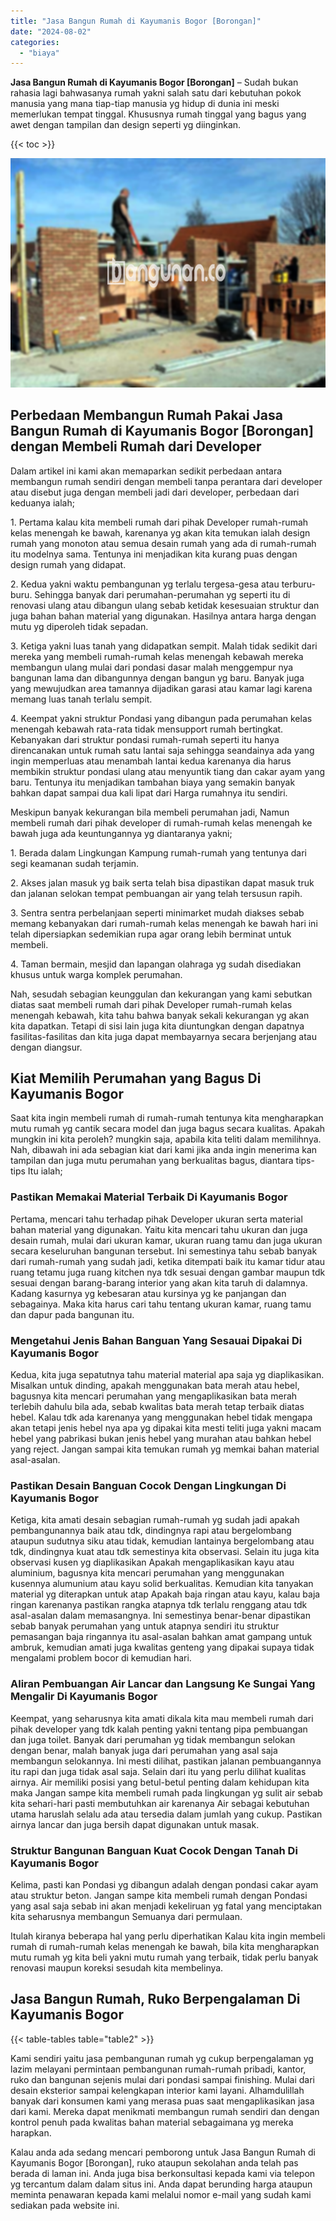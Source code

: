 ```yaml
---
title: "Jasa Bangun Rumah di Kayumanis Bogor [Borongan]"
date: "2024-08-02"
categories: 
  - "biaya"
---
```


**Jasa Bangun Rumah di Kayumanis Bogor \[Borongan\]** – Sudah bukan rahasia lagi bahwasanya rumah yakni salah satu dari kebutuhan pokok manusia yang mana tiap-tiap manusia yg hidup di dunia ini meski memerlukan tempat tinggal. Khususnya rumah tinggal yang bagus yang awet dengan tampilan dan design seperti yg diinginkan.

{{< toc >}}

![Jasa Bangun Rumah di Kayumanis Bogor [Borongan]](/images/borong-bangunan-23.png)

## Perbedaan Membangun Rumah Pakai Jasa Bangun Rumah di Kayumanis Bogor \[Borongan\] dengan Membeli Rumah dari Developer

Dalam artikel ini kami akan memaparkan sedikit perbedaan antara membangun rumah sendiri dengan membeli tanpa perantara dari developer atau disebut juga dengan membeli jadi dari developer, perbedaan dari keduanya ialah;

1\. Pertama kalau kita membeli rumah dari pihak Developer rumah-rumah kelas menengah ke bawah, karenanya yg akan kita temukan ialah design rumah yang monoton atau semua desain rumah yang ada di rumah-rumah itu modelnya sama. Tentunya ini menjadikan kita kurang puas dengan design rumah yang didapat.

2\. Kedua yakni waktu pembangunan yg terlalu tergesa-gesa atau terburu-buru. Sehingga banyak dari perumahan-perumahan yg seperti itu di renovasi ulang atau dibangun ulang sebab ketidak kesesuaian struktur dan juga bahan bahan material yang digunakan. Hasilnya antara harga dengan mutu yg diperoleh tidak sepadan.

3\. Ketiga yakni luas tanah yang didapatkan sempit. Malah tidak sedikit dari mereka yang membeli rumah-rumah kelas menengah kebawah mereka membangun ulang mulai dari pondasi dasar malah menggempur nya bangunan lama dan dibangunnya dengan bangun yg baru. Banyak juga yang mewujudkan area tamannya dijadikan garasi atau kamar lagi karena memang luas tanah terlalu sempit.

4\. Keempat yakni struktur Pondasi yang dibangun pada perumahan kelas menengah kebawah rata-rata tidak mensupport rumah bertingkat. Kebanyakan dari struktur pondasi rumah-rumah seperti itu hanya direncanakan untuk rumah satu lantai saja sehingga seandainya ada yang ingin memperluas atau menambah lantai kedua karenanya dia harus membikin struktur pondasi ulang atau menyuntik tiang dan cakar ayam yang baru. Tentunya itu menjadikan tambahan biaya yang semakin banyak bahkan dapat sampai dua kali lipat dari Harga rumahnya itu sendiri.

Meskipun banyak kekurangan bila membeli perumahan jadi, Namun membeli rumah dari pihak developer di rumah-rumah kelas menengah ke bawah juga ada keuntungannya yg diantaranya yakni;

1\. Berada dalam Lingkungan Kampung rumah-rumah yang tentunya dari segi keamanan sudah terjamin.

2\. Akses jalan masuk yg baik serta telah bisa dipastikan dapat masuk truk dan jalanan selokan tempat pembuangan air yang telah tersusun rapih.

3\. Sentra sentra perbelanjaan seperti minimarket mudah diakses sebab memang kebanyakan dari rumah-rumah kelas menengah ke bawah hari ini telah dipersiapkan sedemikian rupa agar orang lebih berminat untuk membeli.

4\. Taman bermain, mesjid dan lapangan olahraga yg sudah disediakan khusus untuk warga komplek perumahan.

Nah, sesudah sebagian keunggulan dan kekurangan yang kami sebutkan diatas saat membeli rumah dari pihak Developer rumah-rumah kelas menengah kebawah, kita tahu bahwa banyak sekali kekurangan yg akan kita dapatkan. Tetapi di sisi lain juga kita diuntungkan dengan dapatnya fasilitas-fasilitas dan kita juga dapat membayarnya secara berjenjang atau dengan diangsur.

## Kiat Memilih Perumahan yang Bagus Di Kayumanis Bogor

Saat kita ingin membeli rumah di rumah-rumah tentunya kita mengharapkan mutu rumah yg cantik secara model dan juga bagus secara kualitas. Apakah mungkin ini kita peroleh? mungkin saja, apabila kita teliti dalam memilihnya. Nah, dibawah ini ada sebagian kiat dari kami jika anda ingin menerima kan tampilan dan juga mutu perumahan yang berkualitas bagus, diantara tips-tips Itu ialah;

### Pastikan Memakai Material Terbaik Di Kayumanis Bogor

Pertama, mencari tahu terhadap pihak Developer ukuran serta material bahan material yang digunakan. Yaitu kita mencari tahu ukuran dan juga desain rumah, mulai dari ukuran kamar, ukuran ruang tamu dan juga ukuran secara keseluruhan bangunan tersebut. Ini semestinya tahu sebab banyak dari rumah-rumah yang sudah jadi, ketika ditempati baik itu kamar tidur atau ruang tetamu juga ruang kitchen nya tdk sesuai dengan gambar maupun tdk sesuai dengan barang-barang interior yang akan kita taruh di dalamnya. Kadang kasurnya yg kebesaran atau kursinya yg ke panjangan dan sebagainya. Maka kita harus cari tahu tentang ukuran kamar, ruang tamu dan dapur pada bangunan itu.

### Mengetahui Jenis Bahan Banguan Yang Sesauai Dipakai Di Kayumanis Bogor

Kedua, kita juga sepatutnya tahu material material apa saja yg diaplikasikan. Misalkan untuk dinding, apakah menggunakan bata merah atau hebel, bagusnya kita mencari perumahan yang mengaplikasikan bata merah terlebih dahulu bila ada, sebab kwalitas bata merah tetap terbaik diatas hebel. Kalau tdk ada karenanya yang menggunakan hebel tidak mengapa akan tetapi jenis hebel nya apa yg dipakai kita mesti teliti juga yakni macam hebel yang pabrikasi bukan jenis hebel yang murahan atau bahkan hebel yang reject. Jangan sampai kita temukan rumah yg memkai bahan material asal-asalan.

### Pastikan Desain Banguan Cocok Dengan Lingkungan Di Kayumanis Bogor

Ketiga, kita amati desain sebagian rumah-rumah yg sudah jadi apakah pembangunannya baik atau tdk, dindingnya rapi atau bergelombang ataupun sudutnya siku atau tidak, kemudian lantainya bergelombang atau tdk, dindingnya kuat atau tdk semestinya kita observasi. Selain itu juga kita observasi kusen yg diaplikasikan Apakah mengaplikasikan kayu atau aluminium, bagusnya kita mencari perumahan yang menggunakan kusennya alumunium atau kayu solid berkualitas. Kemudian kita tanyakan material yg diterapkan untuk atap Apakah baja ringan atau kayu, kalau baja ringan karenanya pastikan rangka atapnya tdk terlalu renggang atau tdk asal-asalan dalam memasangnya. Ini semestinya benar-benar dipastikan sebab banyak perumahan yang untuk atapnya sendiri itu struktur pemasangan baja ringannya itu asal-asalan bahkan amat gampang untuk ambruk, kemudian amati juga kwalitas genteng yang dipakai supaya tidak mengalami problem bocor di kemudian hari.

### Aliran Pembuangan Air Lancar dan Langsung Ke Sungai Yang Mengalir Di Kayumanis Bogor

Keempat, yang seharusnya kita amati dikala kita mau membeli rumah dari pihak developer yang tdk kalah penting yakni tentang pipa pembuangan dan juga toilet. Banyak dari perumahan yg tidak membangun selokan dengan benar, malah banyak juga dari perumahan yang asal saja membangun selokannya. Ini mesti dilihat, pastikan jalanan pembuangannya itu rapi dan juga tidak asal saja. Selain dari itu yang perlu dilihat kualitas airnya. Air memiliki posisi yang betul-betul penting dalam kehidupan kita maka Jangan sampe kita membeli rumah pada lingkungan yg sulit air sebab kita sehari-hari pasti membutuhkan air karenanya Air sebagai kebutuhan utama haruslah selalu ada atau tersedia dalam jumlah yang cukup. Pastikan airnya lancar dan juga bersih dapat digunakan untuk masak.

### Struktur Bangunan Banguan Kuat Cocok Dengan Tanah Di Kayumanis Bogor

Kelima, pasti kan Pondasi yg dibangun adalah dengan pondasi cakar ayam atau struktur beton. Jangan sampe kita membeli rumah dengan Pondasi yang asal saja sebab ini akan menjadi kekeliruan yg fatal yang menciptakan kita seharusnya membangun Semuanya dari permulaan.

Itulah kiranya beberapa hal yang perlu diperhatikan Kalau kita ingin membeli rumah di rumah-rumah kelas menengah ke bawah, bila kita mengharapkan mutu rumah yg kita beli yakni mutu rumah yang terbaik, tidak perlu banyak renovasi maupun koreksi sesudah kita membelinya.

## Jasa Bangun Rumah, Ruko Berpengalaman Di Kayumanis Bogor

{{< table-tables table="table2" >}}

Kami sendiri yaitu jasa pembangunan rumah yg cukup berpengalaman yg lazim melayani permintaan pembangunan rumah-rumah pribadi, kantor, ruko dan bangunan sejenis mulai dari pondasi sampai finishing. Mulai dari desain eksterior sampai kelengkapan interior kami layani. Alhamdulillah banyak dari konsumen kami yang merasa puas saat mengaplikasikan jasa dari kami. Mereka dapat menikmati membangun rumah sendiri dan dengan kontrol penuh pada kwalitas bahan material sebagaimana yg mereka harapkan.

Kalau anda ada sedang mencari pemborong untuk Jasa Bangun Rumah di Kayumanis Bogor \[Borongan\], ruko ataupun sekolahan anda telah pas berada di laman ini. Anda juga bisa berkonsultasi kepada kami via telepon yg tercantum dalam dalam situs ini. Anda dapat berunding harga ataupun meminta penawaran kepada kami melalui nomor e-mail yang sudah kami sediakan pada website ini.
